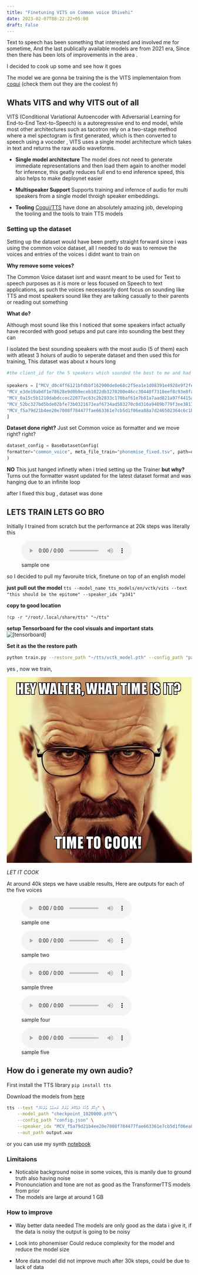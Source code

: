 ```yaml
---
title: "Finetuning VITS on Common voice Dhivehi"
date: 2023-02-07T08:22:22+05:00
draft: False
---
```


Text to speech has been something that interested and involved me for sometime, And the last publically available models are from 2021 era, Since then there has been lots of improvements in the area .

I decided to cook up some and see how it goes 

The model we are gonna be training the is the VITS implementaion from [coqui](https://coqui.ai/) (check them out they are the coolest fr)

## Whats VITS and why VITS out of all

VITS (Conditional Variational Autoencoder with Adversarial Learning for End-to-End Text-to-Speech) is a autoregressive end to end model, while most other architectures such as tacotron rely on a two-stage method where a mel spectogram is first generated, which is then converted to speech using a vocoder , VITS uses a single model architecture which takes in text and returns the raw audio waveforms. 

* **Single model architecture**
The model does not need to generate immediate representations and then load them again to another model for inference, this geatly reduces full end to end inference speed, this also helps to make deploynet easier

* **Multispeaker Support**
Supports training and infernce of audio for multi speakers from a single model throigh speaker embeddings.

* **Tooling**
[Coqui/TTS](https://github.com/coqui-ai/TTS) have done an absolutely amazing job, developing the tooling and the tools to train TTS models
 

### Setting up the dataset 

Setting up the dataset would have been pretty straight forward since i was using the common voice dataset, all I needed to do was to remove the voices and entries of the voices i didnt want to train on

**Why remove some voices?**

The Common Voice dataset isnt and wasnt meant to be used for Text to speech purposes as it is more or less focused on Speech to text applications, as such the voices necessasrily dont focus on sounding like TTS and most speakers sound like they are talking casually to their parents or reading out something 

**What do?**

Although most sound like this I noticed that some speakers infact actually have recorded with good setups and put care into sounding the best they can 

I isolated the best sounding speakers with the most audio (5 of them) each with atleast 3 hoiurs of audio to seperate dataset and then used this for training, This dataset was about x hours long 

```python
#the client_id for the 5 speakers which sounded the best to me and had enough data

speakers = ["MCV_d0c4ff6121bfdbbf162900de8e68c2f5ea1e1d08391e4928e9f2febf82869a5aae10cb3e9d3f6b77487aad40da413e27ebf451dd980c01937dd7476c01df330a",
"MCV_e3de19abdf1e78628e9d0b9eceb1022db3270200e46cc30440f7318eef8c93e8fa2f52baab585edbdbb55bd14edcf67dab85d0af8248d3b0a58ea68ffbf421d8",
"MCV_0a15c5b1210dabdccec22077ac63c2b2833c170baf61e7b81a7aad821a97f4415afbd00ae54aa633c7f691eed09683948f27e7ffe6416411b3e4b6ceffaff16d",
"MCV_52bc327bd5bde02bfe73b0321673eaf6734ad583270c0d316a9409b779f3ee3817c55744164fe9925c70e29ce3fd6c2f322f856cb256957e27eb8345c9dcb62b",
"MCV_f5a79d21b4ee20e7008f784477fae663361e7cb5d1f06ea88a7d246502364c6c1b1d273db9334ba1feb1ee712e349c9a50425c52345c95a3d2d2b5c9d59ee6b4"
]
```


**Dataset done right?**
Just set Common voice as formatter and we move right? right?
```python
dataset_config = BaseDatasetConfig(
formatter="common_voice", meta_file_train="phonemise_fixed.tsv", path=os.path.join(output_path, "dv_filtered/")
)
```

**NO** 
This just hanged infinetly when i tried setting up the Trainer
**but why?**
Turns out the formatter wasnt updated for the latest dataset format and was hanging due to an infinite loop

after I fixed this bug , dataset was done 


## LETS TRAIN LETS GO BRO 

Initially I trained from scratch but the performance at 20k steps was literally this 

<figure >
  <audio controls preload="metadata">
    <source src="https://raw.githubusercontent.com/Dharisd/dharisd.github.io/main/assets/audio/initial.wav" type="audio/wav">
  </audio>
  <figcaption>sample one</figcaption>
</figure>

so I decided to pull my favoruite trick, finetune on top of an english model 

**just pull out the model** 
```tts --model_name tts_models/en/vctk/vits --text "this should be the epitome" --speaker_idx "p341"```

**copy to good location**

```!cp -r "/root/.local/share/tts" "~/tts"```

**setup Tensorboard for the cool visuals and important stats**
![[tensorboard]](https://raw.githubusercontent.com/Dharisd/dharisd.github.io/main/assets/images/tensorboard.png)

**Set it as the the restore path**

```bash
python train.py --restore_path "~/tts/vctk_model.pth" --config_path "path_to_your_config_file"
```


yes , now we train, 

![[walter]](https://raw.githubusercontent.com/Dharisd/dharisd.github.io/main/assets/images/hard.jpeg)

*LET IT COOK*

At around 40k steps we have usable results, Here are outputs for each of the five voices

<figure >
  <audio controls preload="metadata">
    <source src="https://raw.githubusercontent.com/Dharisd/dharisd.github.io/main/assets/audio/madness_0.wav" type="audio/wav">
  </audio>
  <figcaption>sample one</figcaption>
</figure>

<figure >
  <audio controls preload="metadata">
    <source src="https://raw.githubusercontent.com/Dharisd/dharisd.github.io/main/assets/audio/madness_1.wav" type="audio/wav">
  </audio>
  <figcaption>sample two</figcaption>
</figure>

<figure >
  <audio controls preload="metadata">
    <source src="https://raw.githubusercontent.com/Dharisd/dharisd.github.io/main/assets/audio/madness_2.wav" type="audio/wav">
  </audio>
  <figcaption>sample three</figcaption>
</figure>

<figure >
  <audio controls preload="metadata">
    <source src="https://raw.githubusercontent.com/Dharisd/dharisd.github.io/main/assets/audio/madness_3.wav" type="audio/wav">
  </audio>
  <figcaption>sample four</figcaption>
</figure>


<figure >
  <audio controls preload="metadata">
    <source src="https://raw.githubusercontent.com/Dharisd/dharisd.github.io/main/assets/audio/madness_4.wav" type="audio/wav">
  </audio>
  <figcaption>sample five</figcaption>
</figure>

## How do i generate my own audio?

First install the TTS library 
```pip install tts```

Download the models from [here](https://drive.google.com/drive/folders/1OGVBHlttIjkRyKyxRklv-0CE8vACO3H3?usp=sharing)

```bash
tts --text "މިހާރު ވާހަކަ ދެއްކޭނެ ވަރަށް ރަނގަޅު ވަރަކަށް" \
    --model_path "checkpoint_1020000.pth"\
    --config_path "config.json" \
    --speaker_idx "MCV_f5a79d21b4ee20e7008f784477fae663361e7cb5d1f06ea88a7d246502364c6c1b1d273db9334ba1feb1ee712e349c9a50425c52345c95a3d2d2b5c9d59ee6b4" \
    --out_path output.wav
```


or you can use my synth [notebook](https://colab.research.google.com/drive/1TMLBAcr-T9dSfItwvl6e_svl0FWi_JZn)


### Limitaions

* Noticable background noise in some voices, this is manily due to ground truth also having noise 
* Pronounciation and tone are not as good as the TransformerTTS models from prior
* The models are large at around 1 GB

### How to improve 

* Way better data needed
The models are only good as the data i give it, if the data is noisy the output is going to be noisy 

* Look into phonemiser 
Could reduce complexity for the model and reduce the model size

* More data 
model did not improve much after 30k steps, could be due to lack of data 
